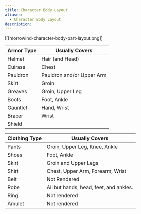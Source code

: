```yaml
---
title: Character Body Layout
aliases:
  - Character Body Layout
description:
---
```

![[morrowind-character-body-part-layout.png]]

| **Armor Type** | **Usually Covers**        |
| -------------- | ------------------------- |
| Helmet         | Hair (and Head)           |
| Cuirass        | Chest                     |
| Pauldron       | Pauldron and/or Upper Arm |
| Skirt          | Groin                     |
| Greaves        | Groin, Upper Leg          |
| Boots          | Foot, Ankle               |
| Gauntlet       | Hand, Wrist               |
| Bracer         | Wrist                     |
| Shield         |                           |

| **Clothing Type** | **Usually Covers**                     |
| ----------------- | -------------------------------------- |
| Pants             | Groin, Upper Leg, Knee, Ankle          |
| Shoes             | Foot, Ankle                            |
| Skirt             | Groin and Upper Legs                   |
| Shirt             | Chest, Upper Arm, Forearm, Wrist       |
| Belt              | Not Rendered                           |
| Robe              | All but hands, head, feet, and ankles. |
| Ring              | Not rendered                           |
| Amulet            | Not rendered                           |
